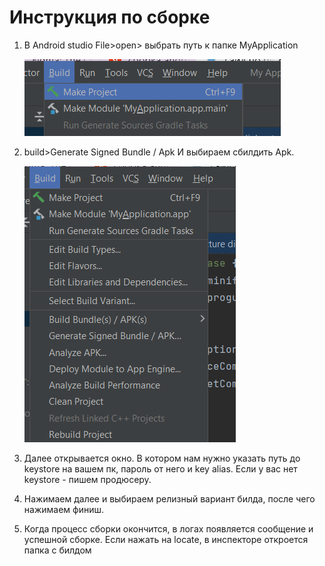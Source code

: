 # Инструкция по сборке

1. В Android studio File>open> выбрать путь к папке MyApplication
   
   ![alt text](image-1.png)
  
3. build>Generate Signed Bundle / Apk И выбираем сбилдить Apk.
   
   ![alt text](image-2.png)
  
5. Далее открывается окно. В котором нам нужно указать путь до keystore на вашем пк, пароль от него и key alias. Если у вас нет keystore - пишем продюсеру.
  
6. Нажимаем далее и выбираем релизный вариант билда, после чего нажимаем финиш.
  
7. Когда процесс сборки окончится, в логах появляется сообщение и успешной сборке. Если нажать на locate, в инспекторе откроется папка с билдом
